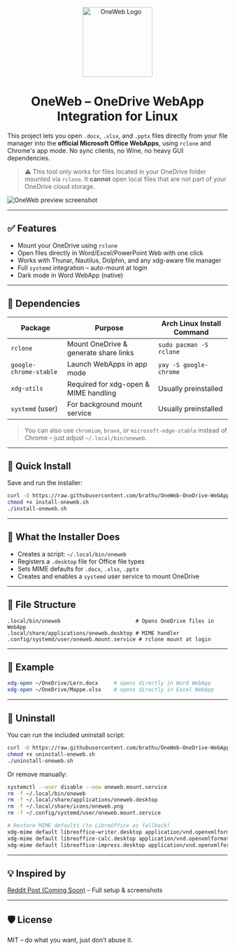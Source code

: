 <p align="center">
  <img src="https://files.catbox.moe/o397se.png" alt="OneWeb Logo" width="160"/>
</p>

<h1 align="center">OneWeb – OneDrive WebApp Integration for Linux</h1>

This project lets you open `.docx`, `.xlsx`, and `.pptx` files directly from your file manager into the **official Microsoft Office WebApps**, using `rclone` and Chrome's app mode. No sync clients, no Wine, no heavy GUI dependencies.

> ⚠️ This tool only works for files located in your OneDrive folder mounted via `rclone`. It **cannot** open local files that are not part of your OneDrive cloud storage.

![OneWeb preview screenshot](https://files.catbox.moe/ji97wl.png)

---

## ✅ Features
- Mount your OneDrive using `rclone`
- Open files directly in Word/Excel/PowerPoint Web with one click
- Works with Thunar, Nautilus, Dolphin, and any xdg-aware file manager
- Full `systemd` integration – auto-mount at login
- Dark mode in Word WebApp (native)

---

## 🧱 Dependencies

| Package               | Purpose                                   | Arch Linux Install Command               |
|-----------------------|-------------------------------------------|------------------------------------------|
| `rclone`              | Mount OneDrive & generate share links     | `sudo pacman -S rclone`                  |
| `google-chrome-stable`| Launch WebApps in app mode                | `yay -S google-chrome`                   |
| `xdg-utils`           | Required for xdg-open & MIME handling     | Usually preinstalled                     |
| `systemd` (user)      | For background mount service              | Usually preinstalled                     |

> You can also use `chromium`, `brave`, or `microsoft-edge-stable` instead of Chrome – just adjust `~/.local/bin/oneweb`.

---

## 🚀 Quick Install
Save and run the installer:

```bash
curl -O https://raw.githubusercontent.com/brathu/OneWeb-OneDrive-WebApp-Integration-for-Linux/refs/heads/main/install-onedrive.webapp.sh
chmod +x install-oneweb.sh
./install-oneweb.sh
```

---

## 🔧 What the Installer Does
- Creates a script: `~/.local/bin/oneweb`
- Registers a `.desktop` file for Office file types
- Sets MIME defaults for `.docx`, `.xlsx`, `.pptx`
- Creates and enables a `systemd` user service to mount OneDrive

---

## 📂 File Structure
```
.local/bin/oneweb                        # Opens OneDrive files in WebApp
.local/share/applications/oneweb.desktop # MIME handler
.config/systemd/user/oneweb.mount.service # rclone mount at login
```

---

## 🧪 Example
```bash
xdg-open ~/OneDrive/Lern.docx     # opens directly in Word WebApp
xdg-open ~/OneDrive/Mappe.xlsx    # opens directly in Excel WebApp
```

---

## 🧼 Uninstall
You can run the included uninstall script:

```bash
curl -O https://raw.githubusercontent.com/brathu/OneWeb-OneDrive-WebApp-Integration-for-Linux/refs/heads/main/uninstall-oneweb.sh
chmod +x uninstall-oneweb.sh
./uninstall-oneweb.sh
```

Or remove manually:

```bash
systemctl --user disable --now oneweb.mount.service
rm -f ~/.local/bin/oneweb
rm -f ~/.local/share/applications/oneweb.desktop
rm -f ~/.local/share/icons/oneweb.png
rm -f ~/.config/systemd/user/oneweb.mount.service

# Restore MIME defaults (to LibreOffice as fallback)
xdg-mime default libreoffice-writer.desktop application/vnd.openxmlformats-officedocument.wordprocessingml.document
xdg-mime default libreoffice-calc.desktop application/vnd.openxmlformats-officedocument.spreadsheetml.sheet
xdg-mime default libreoffice-impress.desktop application/vnd.openxmlformats-officedocument.presentationml.presentation
```

---

## 💡 Inspired by
[Reddit Post (Coming Soon)]() – Full setup & screenshots

---

## 🛡️ License
MIT – do what you want, just don’t abuse it.

